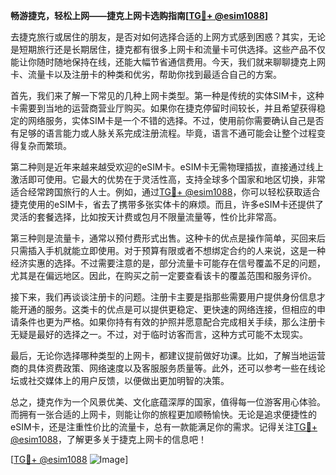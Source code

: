 **畅游捷克，轻松上网——捷克上网卡选购指南[[TG💪+ @esim1088](https://t.me/s/esim1088)]**

去捷克旅行或居住的朋友，是否对如何选择合适的上网方式感到困惑？其实，无论是短期旅行还是长期居住，捷克都有很多上网卡和流量卡可供选择。这些产品不仅能让你随时随地保持在线，还能大幅节省通信费用。今天，我们就来聊聊捷克上网卡、流量卡以及注册卡的种类和优劣，帮助你找到最适合自己的方案。

首先，我们来了解一下常见的几种上网卡类型。第一种是传统的实体SIM卡，这种卡需要到当地的运营商营业厅购买。如果你在捷克停留时间较长，并且希望获得稳定的网络服务，实体SIM卡是一个不错的选择。不过，使用前你需要确认自己是否有足够的语言能力或人脉关系完成注册流程。毕竟，语言不通可能会让整个过程变得复杂而繁琐。

第二种则是近年来越来越受欢迎的eSIM卡。eSIM卡无需物理插拔，直接通过线上激活即可使用。它最大的优势在于灵活性高，支持全球多个国家和地区切换，非常适合经常跨国旅行的人士。例如，通过[TG💪+ @esim1088](https://t.me/s/esim1088)，你可以轻松获取适合捷克使用的eSIM卡，省去了携带多张实体卡的麻烦。而且，许多eSIM卡还提供了灵活的套餐选择，比如按天计费或包月不限量流量等，性价比非常高。

第三种则是流量卡，通常以预付费形式出售。这种卡的优点是操作简单，买回来后只需插入手机就能立即使用。对于预算有限或者不想绑定合约的人来说，这是一种经济实惠的选择。不过需要注意的是，部分流量卡可能存在信号覆盖不足的问题，尤其是在偏远地区。因此，在购买之前一定要查看该卡的覆盖范围和服务评价。

接下来，我们再谈谈注册卡的问题。注册卡主要是指那些需要用户提供身份信息才能开通的服务。这类卡的优点是可以提供更稳定、更快速的网络连接，但相应的申请条件也更为严格。如果你持有有效的护照并愿意配合完成相关手续，那么注册卡无疑是最好的选择之一。不过，对于临时访客而言，这种方式可能不太现实。

最后，无论你选择哪种类型的上网卡，都建议提前做好功课。比如，了解当地运营商的具体资费政策、网络速度以及客服服务质量等。此外，还可以参考一些在线论坛或社交媒体上的用户反馈，以便做出更加明智的决策。

总之，捷克作为一个风景优美、文化底蕴深厚的国家，值得每一位游客用心体验。而拥有一张合适的上网卡，则能让你的旅程更加顺畅愉快。无论是追求便捷性的eSIM卡，还是注重性价比的流量卡，总有一款能满足你的需求。记得关注[TG💪+ @esim1088](https://t.me/s/esim1088)，了解更多关于捷克上网卡的信息吧！

[[TG💪+ @esim1088](https://t.me/s/esim1088) ![Image](https://i.postimg.cc/4NQfJmqS/Snipaste-2025-05-13-00-14-12.png)]